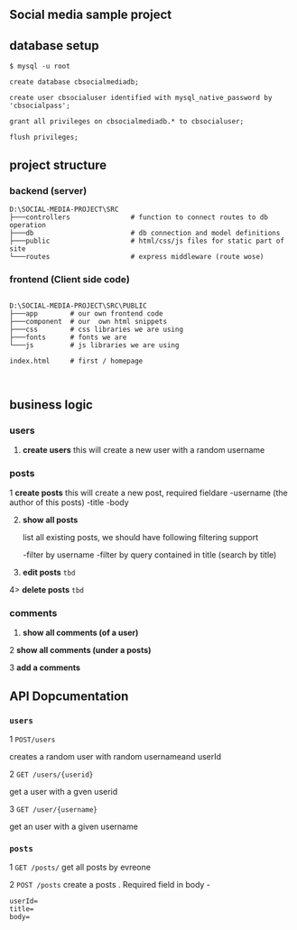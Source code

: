 ## Social media sample project

## database setup

```shell
$ mysql -u root
```

```mysql
create database cbsocialmediadb;

create user cbsocialuser identified with mysql_native_password by 'cbsocialpass';

grant all privileges on cbsocialmediadb.* to cbsocialuser;

flush privileges;
```

## project structure

### backend (server)

```shell
D:\SOCIAL-MEDIA-PROJECT\SRC
├───controllers               # function to connect routes to db operation
├───db                        # db connection and model definitions
├───public                    # html/css/js files for static part of site
└───routes                    # express middleware (route wose)

```

### frontend (Client side code)

```shell

D:\SOCIAL-MEDIA-PROJECT\SRC\PUBLIC
├───app        # our own frontend code
├───component  # our  own html snippets
├───css        # css libraries we are using
├───fonts      # fonts we are
└───js         # js libraries we are using

index.html     # first / homepage



```

## business logic

### users

1. **create users**
   this will create a new user with a random username

### posts

1 **create posts**
this will create a new post, required fieldare
-username (the author of this posts)
-title
-body

2.  **show all posts**

    list all existing posts, we should have
    following filtering support

    -filter by username
    -filter by query contained in title (search by title)

3.  **edit posts** `tbd`

4> **delete posts** `tbd`

### comments

1. **show all comments (of a user)**

2 **show all comments (under a posts)**

3 **add a comments**

## API Dopcumentation

### `users`

1 `POST/users`

creates a random user with random usernameand userId

2 `GET /users/{userid}`

get a user with a gven userid

3 `GET /user/{username}`

get an user with a given username

### `posts`

1 `GET /posts/`
get all posts by evreone

2 `POST /posts`
create a posts .
Required field in body -

```
userId=
title=
body=
```
